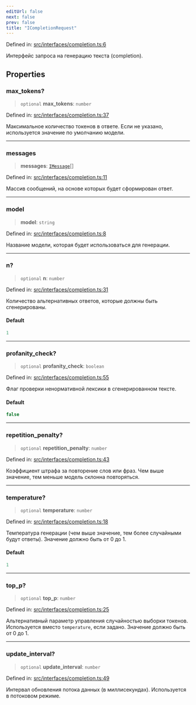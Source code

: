 ```yaml
---
editUrl: false
next: false
prev: false
title: "ICompletionRequest"
---
```


Defined in: [src/interfaces/completion.ts:6](https://github.com/zloishavrin/gigachat-node/blob/dbb67ea20502f0f76788a6722a10603d4c70cfef/src/interfaces/completion.ts#L6)

Интерфейс запроса на генерацию текста (completion).

## Properties

### max\_tokens?

> `optional` **max\_tokens**: `number`

Defined in: [src/interfaces/completion.ts:37](https://github.com/zloishavrin/gigachat-node/blob/dbb67ea20502f0f76788a6722a10603d4c70cfef/src/interfaces/completion.ts#L37)

Максимальное количество токенов в ответе.
Если не указано, используется значение по умолчанию модели.

***

### messages

> **messages**: [`IMessage`](/gigachat-node/api/interfaces/message/interfaces/imessage/)[]

Defined in: [src/interfaces/completion.ts:11](https://github.com/zloishavrin/gigachat-node/blob/dbb67ea20502f0f76788a6722a10603d4c70cfef/src/interfaces/completion.ts#L11)

Массив сообщений, на основе которых будет сформирован ответ.

***

### model

> **model**: `string`

Defined in: [src/interfaces/completion.ts:8](https://github.com/zloishavrin/gigachat-node/blob/dbb67ea20502f0f76788a6722a10603d4c70cfef/src/interfaces/completion.ts#L8)

Название модели, которая будет использоваться для генерации.

***

### n?

> `optional` **n**: `number`

Defined in: [src/interfaces/completion.ts:31](https://github.com/zloishavrin/gigachat-node/blob/dbb67ea20502f0f76788a6722a10603d4c70cfef/src/interfaces/completion.ts#L31)

Количество альтернативных ответов, которые должны быть сгенерированы.

#### Default

```ts
1
```

***

### profanity\_check?

> `optional` **profanity\_check**: `boolean`

Defined in: [src/interfaces/completion.ts:55](https://github.com/zloishavrin/gigachat-node/blob/dbb67ea20502f0f76788a6722a10603d4c70cfef/src/interfaces/completion.ts#L55)

Флаг проверки ненормативной лексики в сгенерированном тексте.

#### Default

```ts
false
```

***

### repetition\_penalty?

> `optional` **repetition\_penalty**: `number`

Defined in: [src/interfaces/completion.ts:43](https://github.com/zloishavrin/gigachat-node/blob/dbb67ea20502f0f76788a6722a10603d4c70cfef/src/interfaces/completion.ts#L43)

Коэффициент штрафа за повторение слов или фраз.
Чем выше значение, тем меньше модель склонна повторяться.

***

### temperature?

> `optional` **temperature**: `number`

Defined in: [src/interfaces/completion.ts:18](https://github.com/zloishavrin/gigachat-node/blob/dbb67ea20502f0f76788a6722a10603d4c70cfef/src/interfaces/completion.ts#L18)

Температура генерации (чем выше значение, тем более случайными будут ответы).
Значение должно быть от 0 до 1.

#### Default

```ts
1
```

***

### top\_p?

> `optional` **top\_p**: `number`

Defined in: [src/interfaces/completion.ts:25](https://github.com/zloishavrin/gigachat-node/blob/dbb67ea20502f0f76788a6722a10603d4c70cfef/src/interfaces/completion.ts#L25)

Альтернативный параметр управления случайностью выборки токенов.
Используется вместо `temperature`, если задано.
Значение должно быть от 0 до 1.

***

### update\_interval?

> `optional` **update\_interval**: `number`

Defined in: [src/interfaces/completion.ts:49](https://github.com/zloishavrin/gigachat-node/blob/dbb67ea20502f0f76788a6722a10603d4c70cfef/src/interfaces/completion.ts#L49)

Интервал обновления потока данных (в миллисекундах).
Используется в потоковом режиме.
